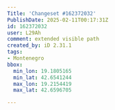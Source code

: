 ```yaml
---
Title: 'Changeset #162372032'
PublishDate: 2025-02-11T00:17:31Z
id: 162372032
user: L29Ah
comment: extended visible path
created_by: iD 2.31.1
tags:
- Montenegro
bbox:
  min_lon: 19.1805165
  min_lat: 42.6541244
  max_lon: 19.2154419
  max_lat: 42.6596705

---
```

